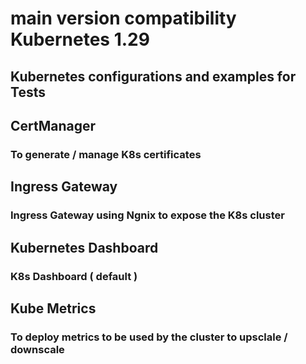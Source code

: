 # main version compatibility Kubernetes 1.29

## Kubernetes configurations and examples for Tests

## CertManager
### To generate / manage K8s certificates

## Ingress Gateway
### Ingress Gateway using Ngnix to expose the K8s cluster

## Kubernetes Dashboard
### K8s Dashboard ( default )

## Kube Metrics
### To deploy metrics to be used by the cluster to upsclale / downscale